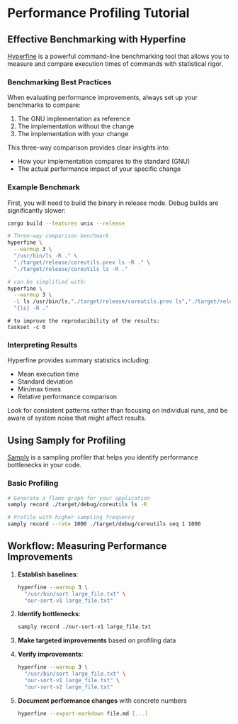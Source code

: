 # Performance Profiling Tutorial

## Effective Benchmarking with Hyperfine

[Hyperfine](https://github.com/sharkdp/hyperfine) is a powerful command-line benchmarking tool that allows you to measure and compare execution times of commands with statistical rigor.

### Benchmarking Best Practices

When evaluating performance improvements, always set up your benchmarks to compare:

1. The GNU implementation as reference
2. The implementation without the change
3. The implementation with your change

This three-way comparison provides clear insights into:
- How your implementation compares to the standard (GNU)
- The actual performance impact of your specific change

### Example Benchmark

First, you will need to build the binary in release mode. Debug builds are significantly slower:

```bash
cargo build --features unix --release
```

```bash
# Three-way comparison benchmark
hyperfine \
  --warmup 3 \
  "/usr/bin/ls -R ." \
  "./target/release/coreutils.prev ls -R ." \
  "./target/release/coreutils ls -R ."

# can be simplified with:
hyperfine \
  --warmup 3 \
  -L ls /usr/bin/ls,"./target/release/coreutils.prev ls","./target/release/coreutils ls" \
  "{ls} -R ."
```

```
# to improve the reproducibility of the results:
taskset -c 0
```

### Interpreting Results

Hyperfine provides summary statistics including:
- Mean execution time
- Standard deviation
- Min/max times
- Relative performance comparison

Look for consistent patterns rather than focusing on individual runs, and be aware of system noise that might affect results.

## Using Samply for Profiling

[Samply](https://github.com/mstange/samply) is a sampling profiler that helps you identify performance bottlenecks in your code.

### Basic Profiling

```bash
# Generate a flame graph for your application
samply record ./target/debug/coreutils ls -R

# Profile with higher sampling frequency
samply record --rate 1000 ./target/debug/coreutils seq 1 1000
```

## Workflow: Measuring Performance Improvements

1. **Establish baselines**:
   ```bash
   hyperfine --warmup 3 \
     "/usr/bin/sort large_file.txt" \
     "our-sort-v1 large_file.txt"
   ```

2. **Identify bottlenecks**:
   ```bash
   samply record ./our-sort-v1 large_file.txt
   ```

3. **Make targeted improvements** based on profiling data

4. **Verify improvements**:
   ```bash
   hyperfine --warmup 3 \
     "/usr/bin/sort large_file.txt" \
     "our-sort-v1 large_file.txt" \
     "our-sort-v2 large_file.txt"
   ```

5. **Document performance changes** with concrete numbers
   ```bash
   hyperfine --export-markdown file.md [...]
   ```
